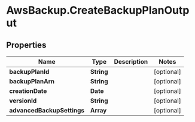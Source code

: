 # AwsBackup.CreateBackupPlanOutput

## Properties

Name | Type | Description | Notes
------------ | ------------- | ------------- | -------------
**backupPlanId** | **String** |  | [optional] 
**backupPlanArn** | **String** |  | [optional] 
**creationDate** | **Date** |  | [optional] 
**versionId** | **String** |  | [optional] 
**advancedBackupSettings** | **Array** |  | [optional] 


